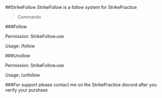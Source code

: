 ##StrikeFollow
 StrikeFollow is a follow system for StrikePractice

>Commands

###Follow

Permission: StrikeFollow.use

Usage: /follow <playername>

###Unollow

Permission: StrikeFollow.use

Usage: /unfollow


###For support please contact me on the StrikePractice discord after you verify your purshase